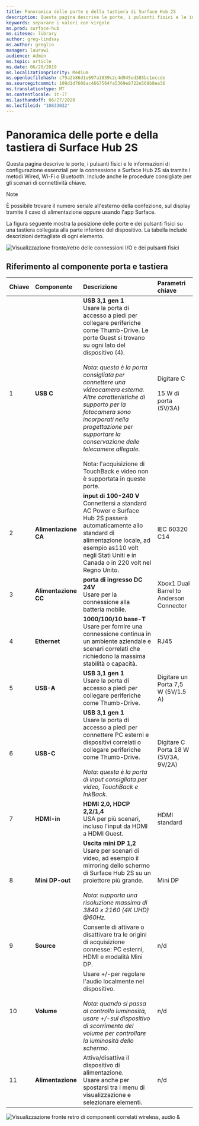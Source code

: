 ```yaml
---
title: Panoramica delle porte e della tastiera di Surface Hub 2S
description: Questa pagina descrive le porte, i pulsanti fisici e le informazioni di configurazione essenziali per la connessione a Surface Hub 2S.
keywords: separare i valori con virgole
ms.prod: surface-hub
ms.sitesec: library
author: greg-lindsay
ms.author: greglin
manager: laurawi
audience: Admin
ms.topic: article
ms.date: 06/20/2019
ms.localizationpriority: Medium
ms.openlocfilehash: c79a2b86d1e697a1839c2c4d945ed385bc1eccde
ms.sourcegitcommit: 109d1d7608ac4667564fa5369e8722e569b8ea36
ms.translationtype: MT
ms.contentlocale: it-IT
ms.lasthandoff: 06/27/2020
ms.locfileid: "10833032"
---
```

# Panoramica delle porte e della tastiera di Surface Hub 2S

Questa pagina descrive le porte, i pulsanti fisici e le informazioni di configurazione essenziali per la connessione a Surface Hub 2S sia tramite i metodi Wired, Wi-Fi o Bluetooth. Include anche le procedure consigliate per gli scenari di connettività chiave.

> [!NOTE]
> È possibile trovare il numero seriale all'esterno della confezione, sul display tramite il cavo di alimentazione oppure usando l'app Surface. 

La figura seguente mostra la posizione delle porte e dei pulsanti fisici su una tastiera collegata alla parte inferiore del dispositivo. La tabella include descrizioni dettagliate di ogni elemento.

 ![Visualizzazione fronte/retro delle connessioni I/O e dei pulsanti fisici](images/hub2s-schematic.png)

## Riferimento al componente porta e tastiera

|**Chiave**|**Componente**|**Descrizione**|**Parametri chiave**|
|:--- |:--------- |:----------- |:-------------- |
| 1 | **USB C** | **USB 3,1 gen 1** <br> Usare la porta di accesso a piedi per collegare periferiche come Thumb-Drive. Le porte Guest si trovano su ogni lato del dispositivo (4).<br> <br> *Nota: questa è la porta consigliata per connettere una videocamera esterna. Altre caratteristiche di supporto per la fotocamera sono incorporati nella progettazione per supportare la conservazione delle telecamere allegate.*<br> <br> Nota: l'acquisizione di TouchBack e video non è supportata in queste porte. | Digitare C <br> <br> 15 W di porta (5V/3A)       |
| 2 | **Alimentazione CA** | **input di 100-240 V** <br> Connettersi a standard AC Power e Surface Hub 2S passerà automaticamente allo standard di alimentazione locale, ad esempio as110 volt negli Stati Uniti e in Canada o in 220 volt nel Regno Unito. | IEC 60320 C14 |
| 3 | **Alimentazione CC** | **porta di ingresso DC 24V** <br> Usare per la connessione alla batteria mobile. | Xbox1 Dual Barrel to Anderson Connector |
| 4 | **Ethernet** | **1000/100/10 base-T** <br> Usare per fornire una connessione continua in un ambiente aziendale e scenari correlati che richiedono la massima stabilità o capacità. | RJ45 |
| 5 | **USB-A** | **USB 3,1 gen 1** <br> Usare la porta di accesso a piedi per collegare periferiche come Thumb-Drive. | Digitare un<br>Porta 7,5 W (5V/1.5 A) |
| 6 | **USB-C** | **USB 3,1 gen 1** <br> Usare la porta di accesso a piedi per connettere PC esterni e dispositivi correlati o collegare periferiche come Thumb-Drive.<br> <br> *Nota: questa è la porta di input consigliata per video, TouchBack e InkBack.* | Digitare C <br> Porta 18 W (5V/3A, 9V/2A) |
| 7 | **HDMI-in** | **HDMI 2,0, HDCP 2,2/1,4** <br> USA per più scenari, incluso l'input da HDMI a HDMI Guest. | HDMI standard |
| 8 | **Mini DP-out** | **Uscita mini DP 1,2** <br> Usare per scenari di video, ad esempio il mirroring dello schermo di Surface Hub 2S su un proiettore più grande.<br> <br> *Nota: supporta una risoluzione massima di 3840 x 2160 (4K UHD) @60Hz.* | Mini DP |
| 9 | **Source**  | Consente di attivare o disattivare tra le origini di acquisizione connesse: PC esterni, HDMI e modalità Mini DP. | n/d |
| 10 | **Volume** | Usare +/-per regolare l'audio localmente nel dispositivo. <br> <br> *Nota: quando si passa al controllo luminosità, usare +/-sul dispositivo di scorrimento del volume per controllare la luminosità dello schermo.* | n/d |
| 11 | **Alimentazione** | Attiva/disattiva il dispositivo di alimentazione. <br> Usare anche per spostarsi tra i menu di visualizzazione e selezionare elementi. | n/d |

 ![Visualizzazione fronte retro di componenti correlati wireless, audio &](images/hub2s-rear.png)
